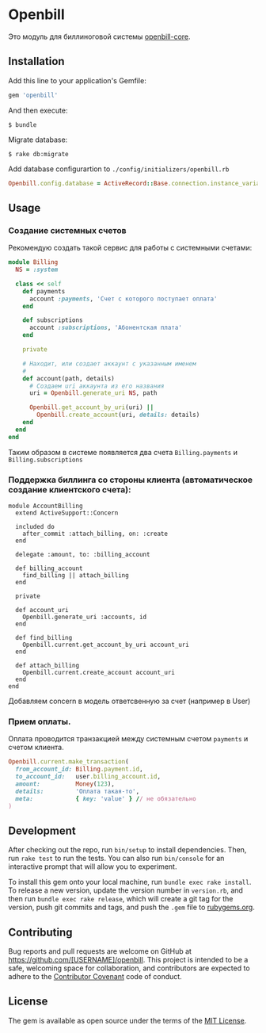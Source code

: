 # Openbill

Это модуль для биллиноговой системы [openbill-core](https://github.com/dapi/openbill-core).

## Installation

Add this line to your application's Gemfile:

```ruby
gem 'openbill'
```

And then execute:

    $ bundle

Migrate database:

    $ rake db:migrate

Add database configurartion to `./config/initializers/openbill.rb`

```ruby
Openbill.config.database = ActiveRecord::Base.connection.instance_variable_get('@config');
```

## Usage

### Создание системных счетов


Рекомендую создать такой сервис для работы с системными счетами:

```ruby
module Billing
  NS = :system

  class << self
    def payments
      account :payments, 'Счет с которого поступает оплата'
    end

    def subscriptions
      account :subscriptions, 'Абонентская плата'
    end

    private

    # Находит, или создает аккаунт с указанным именем
    #
    def account(path, details)
      # Создаем uri аккаунта из его названия
      uri = Openbill.generate_uri NS, path

      Openbill.get_account_by_uri(uri) ||
        Openbill.create_account(uri, details: details)
    end
  end
end
```

Таким образом в системе появляется два счета `Billing.payments` и `Billing.subscriptions`

### Поддержка биллинга со стороны клиента (автоматическое создание клиентского счета):

```
module AccountBilling
  extend ActiveSupport::Concern

  included do
    after_commit :attach_billing, on: :create
  end

  delegate :amount, to: :billing_account

  def billing_account
    find_billing || attach_billing
  end

  private

  def account_uri
    Openbill.generate_uri :accounts, id
  end

  def find_billing
    Openbill.current.get_account_by_uri account_uri
  end

  def attach_billing
    Openbill.current.create_account account_uri
  end
end
```

Добавляем concern в модель ответсвенную за счет (например в User)


### Прием оплаты.

Оплата проводится транзакцией между системным счетом `payments` и счетом клиента.

```ruby
Openbill.current.make_transaction(
  from_account_id: Billing.payment.id,
  to_account_id:   user.billing_account.id,
  amount:          Money(123),
  details:         'Оплата такая-то',
  meta:            { key: 'value' } // не обязательно
)
```

## Development

After checking out the repo, run `bin/setup` to install dependencies. Then, run `rake test` to run the tests. You can also run `bin/console` for an interactive prompt that will allow you to experiment.

To install this gem onto your local machine, run `bundle exec rake install`. To release a new version, update the version number in `version.rb`, and then run `bundle exec rake release`, which will create a git tag for the version, push git commits and tags, and push the `.gem` file to [rubygems.org](https://rubygems.org).

## Contributing

Bug reports and pull requests are welcome on GitHub at https://github.com/[USERNAME]/openbill. This project is intended to be a safe, welcoming space for collaboration, and contributors are expected to adhere to the [Contributor Covenant](contributor-covenant.org) code of conduct.


## License

The gem is available as open source under the terms of the [MIT License](http://opensource.org/licenses/MIT).

